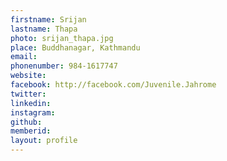 ```yaml
---
firstname: Srijan
lastname: Thapa
photo: srijan_thapa.jpg
place: Buddhanagar, Kathmandu
email: 
phonenumber: 984-1617747
website: 
facebook: http://facebook.com/Juvenile.Jahrome
twitter: 
linkedin: 
instagram: 
github: 
memberid:
layout: profile
---
```


